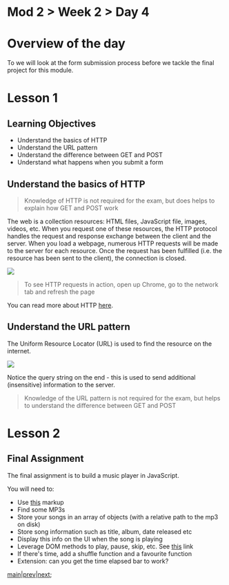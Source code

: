 # Mod 2 > Week 2 > Day 4

# Overview of the day

To we will look at the form submission process before we tackle the final project for this module.

# Lesson 1

## Learning Objectives

- Understand the basics of HTTP
- Understand the URL pattern
- Understand the difference between GET and POST
- Understand what happens when you submit a form

## Understand the basics of HTTP

> Knowledge of HTTP is not required for the exam, but does helps to explain how GET and POST work

The web is a collection resources: HTML files, JavaScript file, images, videos, etc. When you request one of these resources, the HTTP protocol handles the request and response exchange between the client and the server. When you load a webpage, numerous HTTP requests will be made to the server for each resource. Once the request has been fulfilled (i.e. the resource has been sent to the client), the connection is closed.

![](https://cdn.tutsplus.com/net/authors/jeremymcpeak/http1-request-response.png)

> To see HTTP requests in action, open up Chrome, go to the network tab and refresh the page

You can read more about HTTP [here](https://docs.google.com/presentation/d/1OFtwlhE-3qTp7qid4m7wlV2iKMvHQF_SYf2rbD_caKA/edit?usp=sharing).

## Understand the URL pattern

The Uniform Resource Locator (URL) is used to find the resource on the internet.

![](https://cdn.tutsplus.com/net/authors/jeremymcpeak/http1-url-structure.png)

Notice the query string on the end - this is used to send additional (insensitive) information to the server.

> Knowledge of the URL pattern is not required for the exam, but helps to understand the difference between GET and POST

# Lesson 2

## Final Assignment

The final assignment is to build a music player in JavaScript.

You will need to:

- Use [this](https://drive.google.com/file/d/1zyS7SvLBcGgKt1eabDHn95CAcl1yJqZ3/view?usp=sharing) markup
- Find some MP3s
- Store your songs in an array of objects (with a relative path to the mp3 on disk)
- Store song information such as title, album, date released etc
- Display this info on the UI when the song is playing
- Leverage DOM methods to play, pause, skip, etc. See [this](https://www.w3schools.com/jsref/met_audio_play.asp) link
- If there's time, add a shuffle function and a favourite function
- Extension: can you get the time elapsed bar to work?

[main](/swe)|[prev](/swe/mod2/wk2/day3.html)|[next](/swe/mod2/wk2/day5.html);
